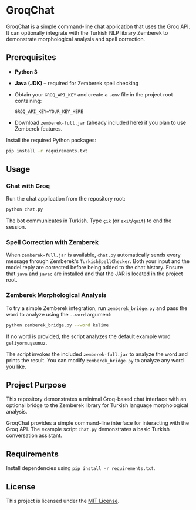 # GroqChat

GroqChat is a simple command-line chat application that uses the Groq API. It can optionally integrate with the Turkish NLP library Zemberek to demonstrate morphological analysis and spell correction.

## Prerequisites

- **Python 3**
- **Java (JDK)** – required for Zemberek spell checking
- Obtain your `GROQ_API_KEY` and create a `.env` file in the project root containing:

  ```
  GROQ_API_KEY=YOUR_KEY_HERE
  ```
- Download `zemberek-full.jar` (already included here) if you plan to use Zemberek features.

Install the required Python packages:

```bash
pip install -r requirements.txt
```

## Usage

### Chat with Groq

Run the chat application from the repository root:

```bash
python chat.py
```

The bot communicates in Turkish. Type `çık` (or `exit`/`quit`) to end the session.

### Spell Correction with Zemberek

When `zemberek-full.jar` is available, `chat.py` automatically sends every
message through Zemberek's `TurkishSpellChecker`. Both your input and the model
reply are corrected before being added to the chat history. Ensure that `java`
and `javac` are installed and that the JAR is located in the project root.

### Zemberek Morphological Analysis

To try a simple Zemberek integration, run `zemberek_bridge.py` and pass the word
to analyze using the `--word` argument:

```bash
python zemberek_bridge.py --word kelime
```

If no word is provided, the script analyzes the default example word
`geliyormuşsunuz`.

The script invokes the included `zemberek-full.jar` to analyze the word and prints the result. You can modify `zemberek_bridge.py` to analyze any word you like.

## Project Purpose

This repository demonstrates a minimal Groq-based chat interface with an optional bridge to the Zemberek library for Turkish language morphological analysis.


GroqChat provides a simple command-line interface for interacting with the Groq API. The example script `chat.py` demonstrates a basic Turkish conversation assistant.

## Requirements

Install dependencies using `pip install -r requirements.txt`.

## License

This project is licensed under the [MIT License](LICENSE).


